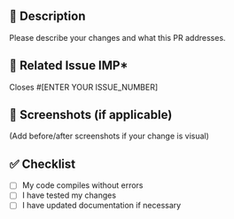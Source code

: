 ## 📄 Description

Please describe your changes and what this PR addresses.

## 🔗 Related Issue IMP\*

Closes #[ENTER YOUR ISSUE_NUMBER]

## 📸 Screenshots (if applicable)

(Add before/after screenshots if your change is visual)

## ✅ Checklist

- [ ] My code compiles without errors
- [ ] I have tested my changes
- [ ] I have updated documentation if necessary
